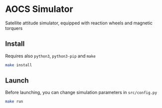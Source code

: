 # AOCS Simulator
Satellite attitude simulator, equipped with reaction wheels and magnetic torquers

## Install
Requires also `python3`, `python3-pip` and `make`
```bash
make install
```

## Launch
Before launching, you can change simulation parameters in `src/config.py`
```bash
make run
```
